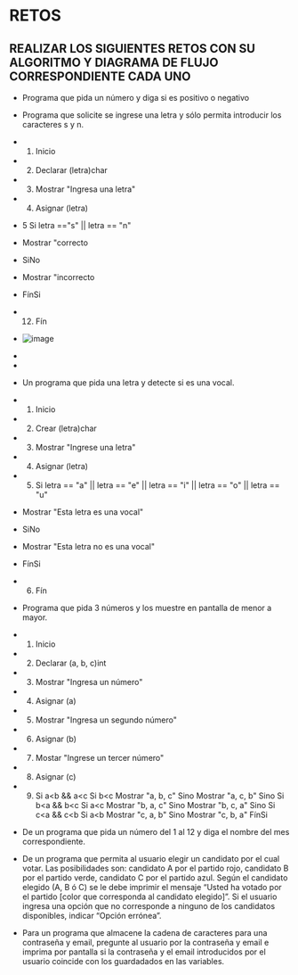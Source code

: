 # RETOS
## REALIZAR LOS SIGUIENTES RETOS CON SU ALGORITMO Y DIAGRAMA DE FLUJO CORRESPONDIENTE CADA UNO 

* Programa que pida un número y diga si es positivo o negativo
* Programa que solicite se ingrese una letra y sólo permita introducir los caracteres s y n.
* 1. Inicio
* 2. Declarar (letra)char
* 3. Mostrar "Ingresa una letra"
* 4. Asignar (letra)
* 5 Si letra =="s" || letra == "n"
*  Mostrar "correcto
*  SiNo 
*  Mostrar "incorrecto
* FínSi
* 12. Fín
* ![image](https://user-images.githubusercontent.com/103066551/164300071-209020cb-0fba-4ae0-96dc-aa3543b89bf3.png)

*  
*    

* Un programa que pida una letra y detecte si es una vocal. 
* 1. Inicio
* 2. Crear (letra)char
* 3. Mostrar "Ingrese una letra"
* 4. Asignar (letra)
* 5. Si letra == "a" || letra == "e" || letra == "i" || letra == "o" || letra == "u"
* Mostrar "Esta letra es una vocal"
* SiNo
* Mostrar "Esta letra no es una vocal"
* FínSi
* 6. Fín


* Programa que pida 3 números y los muestre en pantalla de menor a mayor.
* 1. Inicio
* 2. Declarar (a, b, c)int
* 3. Mostrar "Ingresa un número"
* 4. Asignar (a)
* 5. Mostrar "Ingresa un segundo número"
* 6. Asignar (b)
* 7. Mostar "Ingrese un tercer número"
* 8. Asignar (c)
* 9. Si a<b && a<c
        Si b<c
         Mostrar "a, b, c"
        Sino
         Mostrar "a, c, b"
       Sino
        Si b<a && b<c
           Si a<c
         Mostrar "b, a, c"
      Sino
       Mostrar "b, c, a"
      Sino
      Si c<a && c<b
          Si a<b
          Mostrar "c, a, b"
         Sino
          Mostrar "c, b, a"
    FínSi
    
* De un programa que pida un número del 1 al 12 y diga el nombre del mes correspondiente.
* De un programa que permita al usuario elegir un candidato por el cual votar. Las posibilidades son: candidato A por el partido rojo, candidato B por el partido verde, candidato C por el partido azul. Según el candidato elegido (A, B ó C) se le debe imprimir el mensaje “Usted ha votado por el partido [color que corresponda al candidato elegido]”. Si el usuario ingresa una opción que no corresponde a ninguno de los candidatos disponibles, indicar “Opción errónea”.
* Para un programa que almacene la cadena de caracteres para una contraseña y email, pregunte al usuario por la contraseña y email e imprima por pantalla si la contraseña y el email introducidos por el usuario coincide con los guardadados en las variables.

